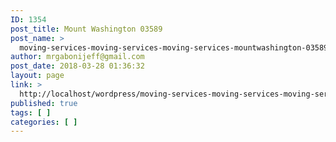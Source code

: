```yaml
---
ID: 1354
post_title: Mount Washington 03589
post_name: >
  moving-services-moving-services-moving-services-mountwashington-03589
author: mrgabonijeff@gmail.com
post_date: 2018-03-28 01:36:32
layout: page
link: >
  http://localhost/wordpress/moving-services-moving-services-moving-services-mountwashington-03589/
published: true
tags: [ ]
categories: [ ]
---
```

